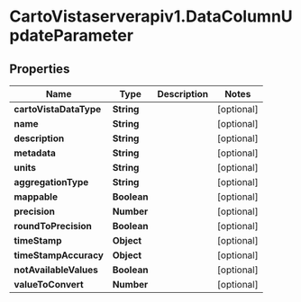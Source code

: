 # CartoVistaserverapiv1.DataColumnUpdateParameter

## Properties
Name | Type | Description | Notes
------------ | ------------- | ------------- | -------------
**cartoVistaDataType** | **String** |  | [optional] 
**name** | **String** |  | [optional] 
**description** | **String** |  | [optional] 
**metadata** | **String** |  | [optional] 
**units** | **String** |  | [optional] 
**aggregationType** | **String** |  | [optional] 
**mappable** | **Boolean** |  | [optional] 
**precision** | **Number** |  | [optional] 
**roundToPrecision** | **Boolean** |  | [optional] 
**timeStamp** | **Object** |  | [optional] 
**timeStampAccuracy** | **Object** |  | [optional] 
**notAvailableValues** | **Boolean** |  | [optional] 
**valueToConvert** | **Number** |  | [optional] 


